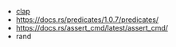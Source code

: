 * [clap](https://github.com/clap-rs/clap)
* https://docs.rs/predicates/1.0.7/predicates/
* https://docs.rs/assert_cmd/latest/assert_cmd/
* rand

